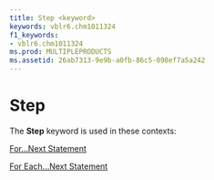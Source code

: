 ```yaml
---
title: Step <keyword>
keywords: vblr6.chm1011324
f1_keywords:
- vblr6.chm1011324
ms.prod: MULTIPLEPRODUCTS
ms.assetid: 26ab7313-9e9b-a0fb-86c5-098ef7a5a242
---
```



# Step <keyword>

The  **Step** keyword is used in these contexts:

[For...Next Statement](for---next-statement.md)

[For Each...Next Statement](for-each---next-statement.md)


